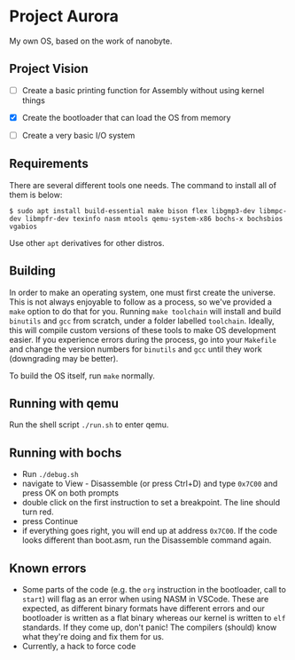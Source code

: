 # Project Aurora

My own OS, based on the work of nanobyte.

## Project Vision

- [ ] Create a basic printing function for Assembly without using kernel things
- [x] Create the bootloader that can load the OS from memory
- [ ] Create a very basic I/O system


## Requirements
There are several different tools one needs. The command to install all of them is below:
```
$ sudo apt install build-essential make bison flex libgmp3-dev libmpc-dev libmpfr-dev texinfo nasm mtools qemu-system-x86 bochs-x bochsbios vgabios
```
Use other `apt` derivatives for other distros.

## Building

In order to make an operating system, one must first create the universe. This is not always enjoyable to follow as a process, so we've provided a `make` option to do that for you. Running `make toolchain` will install and build `binutils` and `gcc` from scratch, under a folder labelled `toolchain`. Ideally, this will compile custom versions of these tools to make OS development easier. If you experience errors during the process, go into your `Makefile` and change the version numbers for `binutils` and `gcc` until they work (downgrading may be better).

To build the OS itself, run `make` normally.

## Running with qemu 

Run the shell script `./run.sh` to enter qemu.

## Running with bochs

- Run `./debug.sh`
- navigate to View - Disassemble (or press Ctrl+D) and type `0x7C00` and press OK on both prompts
- double click on the first instruction to set a breakpoint. The line should turn red.
- press Continue
- if everything goes right, you will end up at address `0x7C00`. If the code looks different than boot.asm, run the Disassemble command again.

## Known errors
- Some parts of the code (e.g. the `org` instruction in the bootloader, call to `start`) will flag as an error when using NASM in VSCode. These are expected, as different binary formats have different errors and our bootloader is written as a flat binary whereas our kernel is written to `elf` standards. If they come up, don't panic! The compilers (should) know what they're doing and fix them for us.
- Currently, a hack to force code 